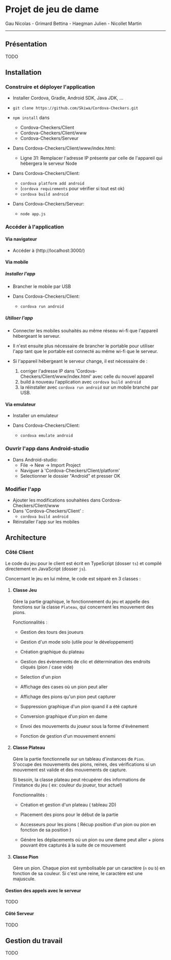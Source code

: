 # Projet de jeu de dame

Gau Nicolas - Grimard Bettina - Haegman Julien - Nicollet Martin

---

## Présentation

TODO

## Installation

### Construire et déployer l'application

+ Installer Cordova, Gradle, Android SDK, Java JDK, ...

+ `git clone https://github.com/Skiwa/Cordova-Checkers.git`

+ `npm install` dans
    + Cordova-Checkers/Client
    + Cordova-Checkers/Client/www
    + Cordova-Checkers/Serveur


+ Dans Cordova-Checkers/Client/www/index.html:
    + Ligne 31: Remplacer l'adresse IP présente par celle de l'appareil qui hébergera le serveur Node


+ Dans Cordova-Checkers/Client:
    + `cordova platform add android` 
    + (`cordova requirements` pour vérifier si tout est ok)
    + `cordova build android`

+ Dans Cordova-Checkers/Serveur:
    + `node app.js`


### Accéder à l'application
#### Via navigateur

+ Accéder à (http://localhost:3000/)


#### Via mobile
##### Installer l'app

+ Brancher le mobile par USB

+ Dans Cordova-Checkers/Client:
    + `cordova run android`


##### Utiliser l'app

+ Connecter les mobiles souhaités au même réseau wi-fi que l'appareil hébergeant le serveur.

+ Il n'est ensuite plus nécessaire de brancher le portable pour utiliser l'app tant que le portable est connecté au même wi-fi que le serveur. 

+ Si l'appareil hébergeant le serveur change, il est nécessaire de :
    1. corriger l'adresse IP dans 'Cordova-Checkers/Client/www/index.html' avec celle du nouvel appareil
    2. build à nouveau l'application avec `cordova build android`
    3. la réinstaller avec `cordova run android` sur un mobile branché par USB.

#### Via emulateur

+ Installer un emulateur

+ Dans Cordova-Checkers/Client:
    + `cordova emulate android`


### Ouvrir l'app dans Android-studio

+ Dans Android-studio:
    + File -> New -> Import Project
    + Naviguer à 'Cordova-Checkers/Client/platform'
    + Selectionner le dossier "Android" et presser OK
    
    
### Modifier l'app

+ Ajouter les modifications souhaitées dans Cordova-Checkers/Client/www
+ Dans 'Cordova-Checkers/Client' :
    + `cordova build android`
+ Réinstaller l'app sur les mobiles







## Architecture

### Côté Client

Le code du jeu pour le client est écrit en TypeScript (dosser `ts`) et compilé directement en JavaScript (dosser `js`).

Concernant le jeu en lui même, le code est séparé en 3 classes :

1.  #### Classe Jeu
    
    Gère la partie graphique, le fonctionnement du jeu et appelle des fonctions sur la classe `Plateau`, qui concernent les mouvement des pions.
    
    Fonctionnalités :
    
    -   Gestion des tours des joueurs
        
    -   Gestion d'un mode solo (utile pour le développement)
        
    -   Création graphique du plateau
        
    -   Gestion des évènements de clic et détermination des endroits cliqués (pion / case vide)
        
    -   Selection d'un pion
        
    -   Affichage des cases où un pion peut aller
        
    -   Affichage des pions qu'un pion peut capturer
        
    -   Suppression graphique d'un pion quand il a été capturé
        
    -   Conversion graphique d'un pion en dame
        
    -   Envoi des mouvements du joueur sous la forme d'évènement
        
    -   Fonction de gestion d'un mouvement ennemi
        

2.  #### Classe Plateau
    
    Gère la partie fonctionnelle sur un tableau d'instances de `Pion`. S'occupe des mouvements des pions, reines, des vérifications si un mouvement est valide et des mouvements de capture.
    
    Si besoin, la classe plateau peut récupérer des informations de l'instance du jeu ( ex: couleur du joueur, tour actuel)
    
    Fonctionnalités :
    
    -   Création et gestion d'un plateau ( tableau 2D)
        
    -   Placement des pions pour le début de la partie
        
    -   Accesseurs pour les pions ( Récup position d'un pion ou pion en fonction de sa position )
        
    -   Génère les déplacements où un pion ou une dame peut aller + pions pouvant être capturés à la suite de ce mouvement
        
3.  #### Classe Pion
    
    Gère un pion. Chaque pion est symbolisable par un caractère (`n` ou `b`) en fonction de sa couleur. Si c'est une reine, le caractère est une majuscule.
    

#### Gestion des appels avec le serveur

TODO

#### Côté Serveur

TODO

## Gestion du travail

TODO
